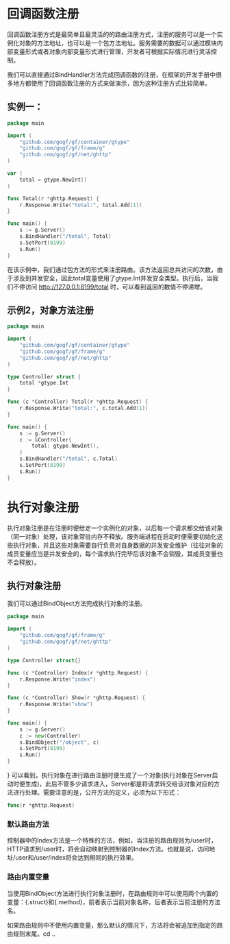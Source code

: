 # 回调函数注册
回调函数注册方式是最简单且最灵活的的路由注册方式，注册的服务可以是一个实例化对象的方法地址，也可以是一个包方法地址。服务需要的数据可以通过模块内部变量形式或者对象内部变量形式进行管理，开发者可根据实际情况进行灵活控制。

我们可以直接通过BindHandler方法完成回调函数的注册，在框架的开发手册中很多地方都使用了回调函数注册的方式来做演示，因为这种注册方式比较简单。
## 实例一：
```go
package main

import (
    "github.com/gogf/gf/container/gtype"
    "github.com/gogf/gf/frame/g"
    "github.com/gogf/gf/net/ghttp"
)

var (
    total = gtype.NewInt()
)

func Total(r *ghttp.Request) {
    r.Response.Write("total:", total.Add(1))
}

func main() {
    s := g.Server()
    s.BindHandler("/total", Total)
    s.SetPort(8199)
    s.Run()
}
```

在该示例中，我们通过包方法的形式来注册路由。该方法返回总共访问的次数，由于涉及到并发安全，因此total变量使用了gtype.Int并发安全类型。执行后，当我们不停访问 http://127.0.0.1:8199/total 时，可以看到返回的数值不停递增。

## 示例2，对象方法注册
```go
package main

import (
    "github.com/gogf/gf/container/gtype"
    "github.com/gogf/gf/frame/g"
    "github.com/gogf/gf/net/ghttp"
)

type Controller struct {
    total *gtype.Int
}

func (c *Controller) Total(r *ghttp.Request) {
    r.Response.Write("total:", c.total.Add(1))
}

func main() {
    s := g.Server()
    c := &Controller{
        total: gtype.NewInt(),
    }
    s.BindHandler("/total", c.Total)
    s.SetPort(8199)
    s.Run()
}
```


# 执行对象注册
执行对象注册是在注册时便给定一个实例化的对象，以后每一个请求都交给该对象（同一对象）处理，该对象常驻内存不释放。服务端进程在启动时便需要初始化这些执行对象，并且这些对象需要自行负责对自身数据的并发安全维护（往往对象的成员变量应当是并发安全的，每个请求执行完毕后该对象不会销毁，其成员变量也不会释放）。

## 执行对象注册

我们可以通过BindObject方法完成执行对象的注册。
```go
package main

import (
    "github.com/gogf/gf/frame/g"
    "github.com/gogf/gf/net/ghttp"
)

type Controller struct{}

func (c *Controller) Index(r *ghttp.Request) {
    r.Response.Write("index")
}

func (c *Controller) Show(r *ghttp.Request) {
    r.Response.Write("show")
}

func main() {
    s := g.Server()
    c := new(Controller)
    s.BindObject("/object", c)
    s.SetPort(8199)
    s.Run()
}
```
}
可以看到，执行对象在进行路由注册时便生成了一个对象(执行对象在Server启动时便生成)，此后不管多少请求进入，Server都是将请求转交给该对象对应的方法进行处理。需要注意的是，公开方法的定义，必须为以下形式：
```go
func(r *ghttp.Request) 
```
### 默认路由方法
控制器中的Index方法是一个特殊的方法，例如，当注册的路由规则为/user时，HTTP请求到/user时，将会自动映射到控制器的Index方法。也就是说，访问地址/user和/user/index将会达到相同的执行效果。

### 路由内置变量
当使用BindObject方法进行执行对象注册时，在路由规则中可以使用两个内置的变量：{.struct}和{.method}，前者表示当前对象名称，后者表示当前注册的方法名。

如果路由规则中不使用内置变量，那么默认的情况下，方法将会被追加到指定的路由规则末尾。cd ..
